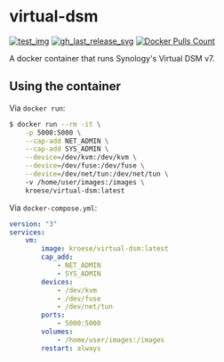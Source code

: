 virtual-dsm
=============

[![test_img]][test_url]
[![gh_last_release_svg]][gh_last_release_url]
[![Docker Pulls Count]][dsm-docker-hub]

[test_img]: https://github.com/kroese/virtual-dsm/actions/workflows/test.yaml/badge.svg
[test_url]: https://github.com/kroese/virtual-dsm/actions

[gh_last_release_svg]: https://img.shields.io/github/v/release/kroese/virtual-dsm?sort=semver
[gh_last_release_url]: https://github.com/kroese/virtual-dsm/releases/latest

[Docker Pulls Count]: https://img.shields.io/docker/pulls/kroese/virtual-dsm.svg?style=flat
[dsm-docker-hub]: https://hub.docker.com/r/kroese/virtual-dsm

A docker container that runs Synology's Virtual DSM v7.

## Using the container

Via `docker run`:

```bash
$ docker run --rm -it \
    -p 5000:5000 \
    --cap-add NET_ADMIN \
    --cap-add SYS_ADMIN \
    --device=/dev/kvm:/dev/kvm \
    --device=/dev/fuse:/dev/fuse \
    --device=/dev/net/tun:/dev/net/tun \    
    -v /home/user/images:/images \
    kroese/virtual-dsm:latest
```

Via `docker-compose.yml`:

```yaml
version: "3"
services:
    vm:
        image: kroese/virtual-dsm:latest
        cap_add:
            - NET_ADMIN
            - SYS_ADMIN
        devices:
            - /dev/kvm
            - /dev/fuse
            - /dev/net/tun
        ports:
            - 5000:5000
        volumes:
            - /home/user/images:/images
        restart: always
```

